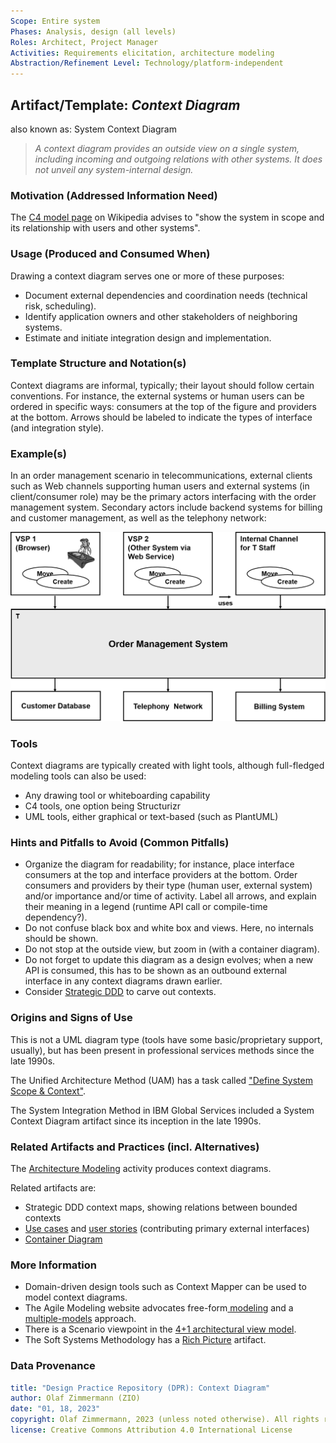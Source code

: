 ```yaml
---
Scope: Entire system
Phases: Analysis, design (all levels) 
Roles: Architect, Project Manager 
Activities: Requirements elicitation, architecture modeling 
Abstraction/Refinement Level: Technology/platform-independent
---
```



Artifact/Template: *Context Diagram*
------------------------------------
<!--Alternate names or candidate names) can be listed as "Also known as " here.-->
also known as: System Context Diagram

> *A context diagram provides an outside view on a single system, including incoming and outgoing relations with other systems. It does not unveil any system-internal design.*

### Motivation (Addressed Information Need) 
<!--Purpose -->

The [C4 model page](https://en.wikipedia.org/wiki/C4_model) on Wikipedia advises to "show the system in scope and its relationship with users and other systems".


### Usage (Produced and Consumed When)
<!--AA/AS/AE, must identify the producing role and the target audience-->

Drawing a context diagram serves one or more of these purposes: 

* Document external dependencies and coordination needs (technical risk, scheduling).
* Identify application owners and other stakeholders of neighboring systems.
* Estimate and initiate integration design and implementation.


### Template Structure and Notation(s)
<!-- What to do, artifact to produce; minimum, medium maximum diligence/verbosity (?)-->  

Context diagrams are informal, typically; their layout should follow certain conventions. For instance, the external systems or human users can be ordered in specific ways: consumers at the top of the figure and providers at the bottom. Arrows should be labeled to indicate the types of interface (and integration style). 

<!-- not sure: Could use IRP one? -->


### Example(s)
<!-- Must be concrete, ideally give three ones, one for each verbosity/fidelity level basic, medium, full-->

In an order management scenario in telecommunications, external clients such as Web channels supporting human users and external systems (in client/consumer role) may be the primary actors interfacing with the order management system. Secondary actors include backend systems for billing and customer management, as well as the telephony network:

![Context Diagram Example](/artifact-templates/images/ZIO-ContextDiagramExample.png)

<!-- See C4 website for more examples. -->


### Tools
<!--From AA, should call out what one needs to be able to do on beginner, intermediate, advanced level; as a team -->

Context diagrams are typically created with light tools, although full-fledged modeling tools can also be used:

* Any drawing tool or whiteboarding capability
* C4 tools, one option being Structurizr
* UML tools, either graphical or text-based (such as PlantUML)


### Hints and Pitfalls to Avoid (Common Pitfalls)
<!--See ART, don’t overdo etc.-->

* Organize the diagram for readability; for instance, place interface consumers at the top and interface providers at the bottom. Order consumers and providers by their type (human user, external system) and/or importance and/or time of activity. Label all arrows, and explain their meaning in a legend (runtime API call or compile-time dependency?).
* Do not confuse black box and white box and views. Here, no internals should be shown.
* Do not stop at the outside view, but zoom in (with a container diagram).  
* Do not forget to update this diagram as a design evolves; when a new API is consumed, this has to be shown as an outbound external interface in any context diagrams drawn earlier.
* Consider [Strategic DDD](DPR-StrategicDDD.md) to carve out contexts.

### Origins and Signs of Use
<!-- From PLOPs and from AA-->
This is not a UML diagram type (tools have some basic/proprietary support, usually), but has been present in professional services methods since the late 1990s.

The Unified Architecture Method (UAM) has a task called ["Define System Scope & Context"](http://www.unified-am.com/UAM/index.htm#UAM/tasks/uam_define_system_scope_D6C3E23D.html).

The System Integration Method in IBM Global Services included a System Context Diagram artifact since its inception in the late 1990s.

<!-- TODO Wayback machine for IBM dW article? URI? [O] Student Project? Combo Crawler/Archive Lookup/Diffing? -->


### Related Artifacts and Practices (incl. Alternatives)
<!--in DPR/OLAF and elsewhere-->

The [Architecture Modeling](../activities/DPR-ArchitectureModeling.md) activity produces context diagrams.

Related artifacts are: 

* Strategic DDD context maps, showing relations between bounded contexts 
* [Use cases](DPR-UseCase.md) and [user stories](DPR-UserStory) (contributing primary external interfaces)
* [Container Diagram](DPR-ContainerDiagram.md)


### More Information

* Domain-driven design tools such as Context Mapper can be used to model context diagrams. 
* The Agile Modeling website advocates free-form[ modeling](http://agilemodeling.com/artifacts/freeForm.htm) and a [multiple-models](http://agilemodeling.com/artifacts/) approach. 
* There is a Scenario viewpoint in the [4+1 architectural view model](https://en.wikipedia.org/wiki/4%2B1_architectural_view_model). 
* The Soft Systems Methodology has a [Rich Picture](https://en.wikipedia.org/wiki/Rich_picture) artifact.

<!-- A proposal for Open and Lean Architecting Framework collecting important artifacts can be found on an [HSR FHO/OST web page](https://www.ifs.hsr.ch/index.php?id=13195&L=4). -->


### Data Provenance 

```yaml
title: "Design Practice Repository (DPR): Context Diagram"
author: Olaf Zimmermann (ZIO)
date: "01, 18, 2023"
copyright: Olaf Zimmermann, 2023 (unless noted otherwise). All rights reserved.
license: Creative Commons Attribution 4.0 International License
```